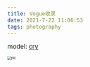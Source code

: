```yaml
---
title: Vogue收录
date: 2021-7-22 11:06:53
tags: photography
---
```




model: [cry](https://weibo.com/876154319)

<img src="https://image.baidu.com/search/down?url=https://wx1.sinaimg.cn/large/a01bc3fbgy1gsolyjstcrj20n010p490.jpg" alt="pic" style="zoom: 55%;" />

